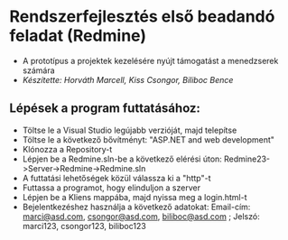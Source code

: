 # Rendszerfejlesztés első beadandó feladat (Redmine)
- A prototípus a projektek kezelésére nyújt támogatást a menedzserek számára
- *Készítette: Horváth Marcell, Kiss Csongor, Biliboc Bence*

## Lépések a program futtatásához:
- Töltse le a Visual Studio legújabb verzióját, majd telepítse
- Töltse le a következő bővítményt: "ASP.NET and web development"
- Klónozza a Repository-t
- Lépjen be a Redmine.sln-be a következő elérési úton: Redmine23->Server->Redmine->Redmine.sln 
- A futtatási lehetőségek közül válassza ki a "http"-t
- Futtassa a programot, hogy elinduljon a szerver
- Lépjen be a Kliens mappába, majd nyissa meg a login.html-t
- Bejelentkezéshez használja a következő adatokat: Email-cím: marci@asd.com, csongor@asd.com, biliboc@asd.com ; Jelszó: marci123, csongor123, biliboc123

